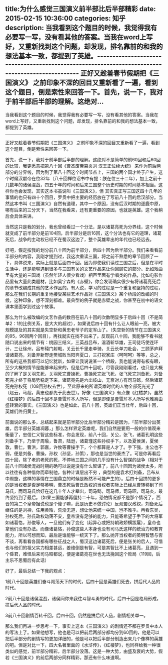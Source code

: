 title:为什么感觉三国演义前半部比后半部精彩
date: 2015-02-15   10:36:00 
categories: 知乎 
 description: 当我看到这个题目的时候，我觉得我有必要写一写，没有看其他的答案。当我在word上写好，又重新找到这个问题，却发现，排名靠前的和我的想法基本一致，都提到了英雄。------------------------------------------------------------------------------------------------ 正好又趁着春节假期把《三国演义》
之前印象不深的回目又重新看了一遍，看到这个题目，倒是索性来回答一下。首先，说一下，我对于前半部后半部的理解。这绝对…
  --- 
 当我看到这个题目的时候，我觉得我有必要写一写，没有看其他的答案。当我在word上写好，又重新找到这个问题，却发现，排名靠前的和我的想法基本一致，都提到了英雄。

------------------------------------------------------------------------------------------------  

正好又趁着春节假期把《三国演义》 之前印象不深的回目又重新看了一遍，看到这个题目，倒是索性来回答一下。

首先，说一下，我对于前半部后半部的理解。这绝对不是简单的前60回和后60回的比较，我更愿意把第八十回《曹丕废帝篡炎刘 汉王正位续大统》 来作为前后两部分的分界线，因为到了第八十回这个时间节点上，三国的两个国才终于产生，这个时候汉献帝在位32年（八十回禅位诏书中有提：朕在位三十二年），加上之前十几数年的诸侯混战，四五十年的时间和后来三国整个历史时期的时间基本相当。这样你也会发现，其实这本书虽说叫《三国演义》，但 其实真正写三国这四十几年的事情的也只有四十个回目，罗贯中把主要的经历放在了写前八十回的后汉部分。当然这本书叫《三国演义》自然有道理，其中一个原因，没有后汉时期的逐鹿中原，哪有后来的三分天下，当然在我看来，还有更重要的原因，也就是英雄。这个我稍后会具体来讲。

当然这只是我的划分，我也曾经看过一个分法，是以诸葛亮死为分界线，这个时候就变成了前半部分是前104回，后半部分是后16回，这个分法也有它的道理，诸葛死后，战争的主动权已经不在蜀汉这边了，整个英雄辈出的年代也已经远去。

好吧，假定按我的划分前八十回为前半部分，后四十回为后半部分。我们来看看前半部分的内容，我刚才提到过，我这次重读三国，将之前不熟悉的章节回顾了一下，具体说来，实际上就是后面四十回。因为即使我们读过三国之后，但是在平时生活中，还是能够遇到很多与三国有关的文艺作品来让你回顾它的部分。比如戏曲里有大量的三国戏（虽然年轻人很少看戏）相声里面有学唱类的作品，比如电影作品里有大量此类题材，比如吴宇森的《赤壁》，你会发现确实很少有将诸葛亮死后的章节改编成其他的艺术作品的。有人说，学习的过程是一个重复和坚持的过程，那么在我们长期的重复地接受某些艺术作品对《三国演义》某个桥段的改编的时候，这种印象，想不深刻都难。最典型的例子就是赤壁之战，你甚至在初中的语文课本里面学到过这个故事。

那么为什么被改编的文艺作品的数目在前八十回的次数明显多于后四十回（不是简单2：1的比例关系，是大大的超过），如果说后四十回有什么让人眼前一亮，被大规模提及的其实就是失空斩和黄忠老爷子的定军山了。（失空斩的情节在三国演义的95，96回两个回目），再找就实在找不出来了。反观前八十回，我能够不看书就随口说出来的情节有：桃园三结义，三英战吕布，温酒斩华雄，王司徒巧使连环计，三让徐州，吕布辕门射戟，关云长千里走单骑，关云长单刀赴会，三顾茅庐拜请诸葛亮，刘备弃新野走樊城败当阳奔夏口，三打祝家庄（呵呵呵）等等，总之，所有的这些我都可以记忆犹新，如果让我说说某一个桥段，我也能说得有板有眼，至少大概的情节是能够串起来的，但是后四十回呢，尽管我刚刚看过，也只是大概的了解了是关羽先死，关羽死完曹操死，曹操死完张飞死，张飞死完刘备死，刘备死完才终于将局势稳定下来，诸葛亮先是六出岐山，无奈对方有司马懿，然后诸葛死完孙权死（108回孙权去世），至此原来的所谓英雄时代的人物全部死光光了（赵云，马超，黄忠也都先于此去世）。好像《三国演义》有点像《红楼梦》，虽然《红楼梦》的后四十回不是曹雪芹本人所写，但是即便是曹雪芹本人所写也难离由盛转衰的事实。《三国演义》也是如此，前八十回，英雄们正当壮年，后四十回，英雄们终归黄土。

前面说的那么多，总结起来就是前半部分比后半部分精彩是因为，「前半部分出英雄，后半部分英雄凋暮，」那么怎样界定英雄呢，我们自然是要用一般的价值观来衡量了，忠信仁义智这些标准，你会发现，前八十回，关公，张飞，诸葛孔明这些刘备手下，乃至于周瑜，鲁肃，陆逊，诸葛瑾这些孙权手下，以及夏侯渊，夏侯敦，曹仁，曹洪，郭嘉，许攸等曹操手下，个个都算是人才了。手下强，主公也不弱，便是刘备，曹操，孙权（孙坚，孙策），那也是当世的豪杰了。可是你再看后四十回，除了老的老死的死，不停地三国之间的几乎没有什么智谋的战争（相对于前八十回诸侯混战时期的确可以说是没有什么智谋了，前八十回因为诸侯太多，所以往往有各种借你而牵制他，各种计谋层出不穷 ，典型的是袁术打刘备，吕布从中周旋，这样的事情在三国鼎立的时候是断然不可能产生的）。后四十回拼的更多的是当权者是否足够英明，曹丕死后曹氏政权的当权者实际上已经从曹转移到了司马氏，而司马氏恰好在这几十年人才辈出，司马懿，司马师，司马昭，司马炎，最终坚持到了最后。（如果三国能够再僵持二十年，恐怕情况都不是那个情况了，西晋的第二个皇帝据说也是个傻子嘛，此是历史不做讨论）反观蜀汉政权，刘备死后继任的是刘禅，任用黄皓，荒淫无道，想让他来统一中国，岂不难乎。再看东吴，孙权死后，孙氏政权动荡不安，皇帝没有足够的能力，只能寄希望于手下的大将军如诸葛恪，孙俊等人，一旦他们有了变化（起异心或把持朝政娇横跋扈），皇帝也拿他们没有办法。而像诸葛恪，孙俊这些人本身也没有司马氏这样的统治力和教育能力，所以可想而知，最后是谁能够一统天下了。那么抛开当权者的英明智慧与否不谈，再看看各国都有哪些征战之人，蜀汉这边诸葛死后，便是张关的后人，可惜也与他们的祖父实力相差甚远，姜维倒是有智，可是其智比不上诸葛亮，且遇到一个昏君，难怪后来司马昭都说，便是诸葛亮在世也无法挽回这个败局（119回，后主乐不思蜀后有此话）

好了，最后总结一下我的观点：

1前八十回是英雄们奋斗闯荡天下的时代，后四十回是英雄们死去，拼后代人品的时代。

2前八十回是诸侯混战，诸侯间你来我往斗智斗勇的时代，后四十回是格局形成，拼后代人品的时代。

3前八十回剧情百转千回，后四十回，仍然是拼后代人品，剧情相关单一。

那么我们再进一步思考一下，事实上这本《三国演义》的剧情还不都在罗贯中本人的写法上了。如果他想写，他也是可以把前后两部分都均分到60回的，他是可以把后半部分的剧情写的更加详细的，他是可以把后半部分制造出来几个像样的英雄的吧。但是对比一下，四大名著里面的《水浒传》，《红楼梦》，也同样给我一种很类似的感觉，前半部分精彩，后半部分没落。这是一种大势，由盛及衰的大势，假若《三国演义》的前后两部分同样精彩，那还有什么味道啊。